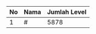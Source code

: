| No | Nama            | Jumlah Level |
|----|-----------------|--------------|
| 1  | #    |    5878        |
